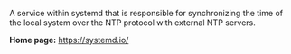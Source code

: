 A service within systemd that is responsible for synchronizing the time of the local system over the NTP protocol with external NTP servers.

**Home page:** <https://systemd.io/>
